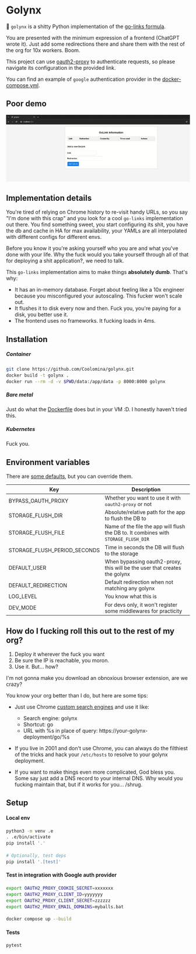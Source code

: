 # Golynx

🦊 `golynx` is a shitty Python implementation of the [go-links formula](https://meta.wikimedia.org/wiki/Go_links).

You are presented with the minimum expression of a frontend (ChatGPT wrote it). Just add some redirections there and share them with the rest of the org for 10x workers. Boom.

This project can use [oauth2-proxy](https://oauth2-proxy.github.io/oauth2-proxy/) to authenticate requests, so please navigate its configuration in the provided link.

You can find an example of `google` authentication provider in the [docker-compose.yml](docker-compose.yml).

## Poor demo

![Cool huh](./img/golynx.gif)

## Implementation details

You're tired of relying on Chrome history to re-visit handy URLs, so you say "I'm done with this crap" and you look for a cool `go-links` implementation out there. You find something sweet, you start configuring its shit, you have the db and cache in HA for max availability, your YAMLs are all interpolated with different configs for different envs.

Before you know it you're asking yourself who you are and what you've done with your life. Why the fuck would you take yourself through all of that for deploying a shit application?, we need to talk.

This `go-links` implementation aims to make things **absolutely dumb**. That's why:

- It has an in-memory database. Forget about feeling like a 10x engineer because you misconfigured your autoscaling. This fucker won't scale out.
- It flushes it to disk every now and then. Fuck you, you're paying for a disk, you better use it.
- The frontend uses no frameworks. It fucking loads in 4ms.

## Installation

##### Container

```bash
git clone https://github.com/Coolomina/golynx.git
docker build -t golynx .
docker run --rm -d -v $PWD/data:/app/data -p 8000:8000 golynx
```

##### Bare metal

Just do what the [Dockerfile](./Dockerfile) does but in your VM :D. I honestly haven't tried this.

##### Kubernetes

Fuck you.

## Environment variables

There are [some defaults](./golynx/config.py), but you can override them.

| Key | Description |
| --- | --- |
| BYPASS_OAUTH_PROXY | Whether you want to use it with `oauth2-proxy` or not |
| STORAGE_FLUSH_DIR | Absolute/relative path for the app to flush the DB to |
| STORAGE_FLUSH_FILE | Name of the file the app will flush the DB to. It combines with `STORAGE_FLUSH_DIR` |
| STORAGE_FLUSH_PERIOD_SECONDS | Time in seconds the DB will flush to the storage |
| DEFAULT_USER | When bypassing oauth2-proxy, this will be the user that creates the golynx |
| DEFAULT_REDIRECTION | Default redirection when not matching any golynx |
| LOG_LEVEL | You know what this is |
| DEV_MODE | For devs only, it won't register some middlewares for practicity |

## How do I fucking roll this out to the rest of my org?

1. Deploy it wherever the fuck you want
2. Be sure the IP is reachable, you moron.
3. Use it. But... how?

I'm not gonna make you download an obnoxious browser extension, are we crazy?

You know your org better than I do, but here are some tips:

- Just use Chrome [custom search engines](https://zapier.com/blog/add-search-engine-to-chrome/) and use it like:
    - Search engine: golynx
    - Shortcut: go
    - URL with %s in place of query: https://your-golynx-deployment/go/%s

- If you live in 2001 and don't use Chrome, you can always do the filthiest of the tricks and hack your `/etc/hosts` to resolve to your golynx deployment.

- If you want to make things even more complicated, God bless you. Some say just add a DNS record to your internal DNS. Why would you fucking maintain that, but if it works for you... /shrug.

## Setup

#### Local env

```bash
python3 -m venv .e
. .e/bin/activate
pip install '.'

# Optionally, test deps
pip install '.[test]'
```

#### Test in integration with Google auth provider

```bash
export OAUTH2_PROXY_COOKIE_SECRET=xxxxxxx
export OAUTH2_PROXY_CLIENT_ID=yyyyyyy
export OAUTH2_PROXY_CLIENT_SECRET=zzzzzz
export OAUTH2_PROXY_EMAIL_DOMAINS=myballs.bat

docker compose up --build
```

#### Tests

```bash
pytest
```
